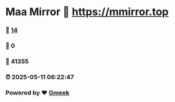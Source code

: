 # Maa Mirror :link: https://mmirror.top 
### :page_facing_up: [14](https://mmirror.top/tag.html) 
### :speech_balloon: 0 
### :hibiscus: 41355 
### :alarm_clock: 2025-05-11 06:22:47 
### Powered by :heart: [Gmeek](https://github.com/Meekdai/Gmeek)

